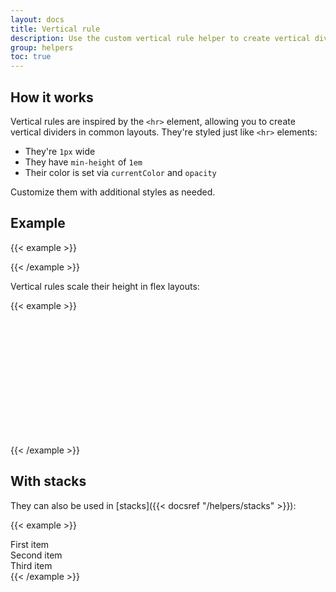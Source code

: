 ```yaml
---
layout: docs
title: Vertical rule
description: Use the custom vertical rule helper to create vertical dividers like the `<hr>` element.
group: helpers
toc: true
---
```


## How it works

Vertical rules are inspired by the `<hr>` element, allowing you to create vertical dividers in common layouts. They're styled just like `<hr>` elements:

- They're `1px` wide
- They have `min-height` of `1em`
- Their color is set via `currentColor` and `opacity`

Customize them with additional styles as needed.

## Example

{{< example >}}
<div class="bs-vr"></div>
{{< /example >}}

Vertical rules scale their height in flex layouts:

{{< example >}}
<div class="bs-d-flex" style="height: 200px;">
  <div class="bs-vr"></div>
</div>
{{< /example >}}

## With stacks

They can also be used in [stacks]({{< docsref "/helpers/stacks" >}}):

{{< example >}}
<div class="bs-hstack bs-gap-3">
  <div class="bs-bg-light bs-border">First item</div>
  <div class="bs-bg-light bs-border bs-ms-auto">Second item</div>
  <div class="bs-vr"></div>
  <div class="bs-bg-light bs-border">Third item</div>
</div>
{{< /example >}}
